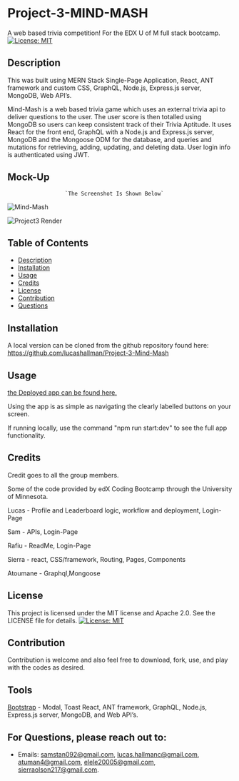 # Project-3-MIND-MASH
A web based trivia competition!
For the EDX U of M full stack bootcamp.
[![License: MIT](https://img.shields.io/badge/License-MIT-yellow.svg)](https://opensource.org/licenses/MIT) 

## Description
This was built using MERN Stack Single-Page Application, React, ANT framework and custom CSS,  GraphQL, Node.js, Express.js server, MongoDB, Web API’s.

Mind-Mash is a web based trivia game which uses an external trivia api to deliver questions to the user. The user score is then totalled using MongoDB so users can keep consistent track of their Trivia Aptitude. It uses React for the front end, GraphQL with a Node.js and Express.js server, MongoDB and the Mongoose ODM for the database, and queries and mutations for retrieving, adding, updating, and deleting data. User login info is authenticated using JWT. 


## Mock-Up 


                      `The Screenshot Is Shown Below`
                      
                    

                                 
![Mind-Mash](https://github.com/user-attachments/assets/1ec5834a-87b5-42ef-9ca7-902a22b2c709)


![Project3 Render](https://github.com/user-attachments/assets/668e9c6b-0741-4cc7-9f28-e8afafca5176)









## Table of Contents


- [Description](#description)  
- [Installation](#installation)  
- [Usage](#usage)  
- [Credits](#credits)  
- [License](#license)
- [Contribution](#contribution)  
- [Questions](#questions)  

## Installation

A local version can be cloned from the github repository found here: https://github.com/lucashallman/Project-3-Mind-Mash
 
## Usage

[the Deployed app can be found here.](https://project-3-trivia-app.onrender.com)

Using the app is as simple as navigating the clearly labelled buttons on your screen.

If running locally, use the command "npm run start:dev" to see the full app functionality.

## Credits
Credit goes to all the group members. 

Some of the code provided by edX Coding Bootcamp through the University of Minnesota.

Lucas - Profile and Leaderboard logic, workflow and deployment, Login-Page      

Sam  - APIs, Login-Page         

Rafiu  - ReadMe, Login-Page            

Sierra - react, CSS/framework, Routing, Pages, Components           

Atoumane - Graphql,Mongoose


## License
This project is licensed under the MIT license and Apache 2.0. See the LICENSE file for details.
[![License: MIT](https://img.shields.io/badge/License-MIT-yellow.svg)](https://opensource.org/licenses/MIT) 


## Contribution
Contribution is welcome and also feel free to download, fork, use, and play with the codes as desired.


## Tools 

[Bootstrap](https://getbootstrap.com/) - Modal, Toast
React, ANT framework,  GraphQL, Node.js, Express.js server, MongoDB, and Web API’s.


## For Questions, please reach out to:
 

- Emails: samstan092@gmail.com, lucas.hallmanc@gmail.com, atuman4@gmail.com, elele20005@gmail.com, sierraolson217@gmail.com.

